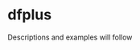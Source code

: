 
<!-- README.md is generated from README.Rmd. Please edit that file -->



# dfplus
Descriptions and examples will follow
